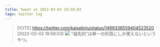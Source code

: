 ```yaml
---
title: Tweet at 2022-03-03 19:59:03
tags: twitter_log
---
```


> [!CITE] https://twitter.com/kaisekiriu/status/1499338559404523520 (2022-03-03 19:59:03)
> ![](https://twitter.com/kaisekiriu/status/1499338559404523520)
> "祖先的"は単一の形質にしか使えないというやつ。
